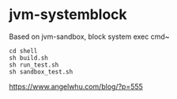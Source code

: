 # jvm-systemblock
Based on jvm-sandbox, block system exec cmd~   
```
cd shell
sh build.sh
sh run_test.sh
sh sandbox_test.sh
```
https://www.angelwhu.com/blog/?p=555
